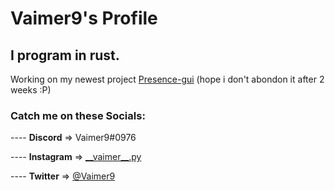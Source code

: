 # Vaimer9's Profile


## I program in rust.
Working on my newest project [Presence-gui](https://github.com/Vaimer9/Presence-gui) 
 (hope i don't abondon it after 2 weeks :P)
 

### Catch me on these Socials:
---- **Discord**   => Vaimer9#0976 

---- **Instagram** => [\_\_vaimer\_\_.py](https://www.instagram.com/__vaimer9__.py/) 

---- **Twitter**   => [@Vaimer9](https://twitter.com/vaimer9) 




